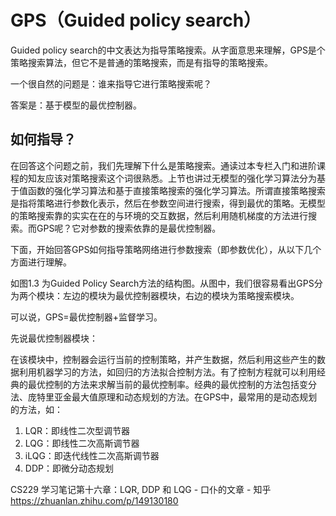 

<!--
 * @version:
 * @Author:  StevenJokess（蔡舒起） https://github.com/StevenJokess
 * @Date: 2023-03-13 01:09:10
 * @LastEditors:  StevenJokess（蔡舒起） https://github.com/StevenJokess
 * @LastEditTime: 2023-04-01 02:13:57
 * @Description:
 * @Help me: 如有帮助，请赞助，失业3年了。![支付宝收款码](https://github.com/StevenJokess/d2rl/blob/master/img/%E6%94%B6.jpg)
 * @TODO::
 * @Reference:
-->
# GPS（Guided policy search）

Guided policy search的中文表达为指导策略搜索。从字面意思来理解，GPS是个策略搜索算法，但它不是普通的策略搜索，而是有指导的策略搜索。

一个很自然的问题是：谁来指导它进行策略搜索呢？

答案是：基于模型的最优控制器。

## 如何指导？

在回答这个问题之前，我们先理解下什么是策略搜索。通读过本专栏入门和进阶课程的知友应该对策略搜索这个词很熟悉。上节也讲过无模型的强化学习算法分为基于值函数的强化学习算法和基于直接策略搜索的强化学习算法。所谓直接策略搜索是指将策略进行参数化表示，然后在参数空间进行搜索，得到最优的策略。无模型的策略搜索靠的实实在在的与环境的交互数据，然后利用随机梯度的方法进行搜索。而GPS呢？它对参数的搜索依靠的是最优控制器。

下面，开始回答GPS如何指导策略网络进行参数搜索（即参数优化），从以下几个方面进行理解。

如图1.3 为Guided Policy Search方法的结构图。从图中，我们很容易看出GPS分为两个模块：左边的模块为最优控制器模块，右边的模块为策略搜索模块。

可以说，GPS=最优控制器+监督学习。

先说最优控制器模块：

在该模块中，控制器会运行当前的控制策略，并产生数据，然后利用这些产生的数据利用机器学习的方法，如回归的方法拟合控制方法。有了控制方程就可以利用经典的最优控制的方法来求解当前的最优控制率。经典的最优控制的方法包括变分法、庞特里亚金最大值原理和动态规划的方法。在GPS中，最常用的是动态规划的方法，如：

1. LQR：即线性二次型调节器
1. LQG：即线性二次高斯调节器
1. iLQG：即迭代线性二次高斯调节器
1. DDP：即微分动态规划


CS229 学习笔记第十六章：LQR, DDP 和 LQG - 口仆的文章 - 知乎
https://zhuanlan.zhihu.com/p/149130180

[1]: https://zhuanlan.zhihu.com/p/31084371
